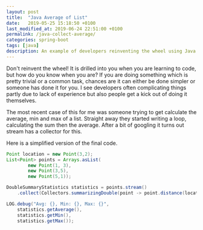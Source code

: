 ```yaml
---
layout: post
title:  "Java Average of List"
date:   2019-05-25 15:18:50 +0100
last_modified_at: 2019-06-24 22:51:00 +0100
permalink: /java-collect-average/
categories: spring-boot
tags: [java]
description: An example of developers reinventing the wheel using Java streams summarising collectors.
---
```


Don't reinvent the wheel! 
It is drilled into you when you are learning to code, but how do you know when you are?
If you are doing something which is pretty trivial or a common task, chances are it can either be done simpler or someone has done it for you.
I see developers often complicating things partly due to lack of experience but also people get a kick out of doing it themselves.

The most recent case of this for me was someone trying to get calculate the average, min and max of a list.
Straight away they started writing a loop, calculating the sum then the average.
After a bit of googling it turns out stream has a collector for this.

Here is a simplified version of the final code.
```java
Point location = new Point(3,2);
List<Point> points = Arrays.asList(
        new Point(1, 3), 
        new Point(3,5), 
        new Point(5,1));

DoubleSummaryStatistics statistics = points.stream()
    .collect(Collectors.summarizingDouble(point -> point.distance(location)));

LOG.debug("Avg: {}, Min: {}, Max: {}", 
    statistics.getAverage(), 
    statistics.getMin(), 
    statistics.getMax());
```